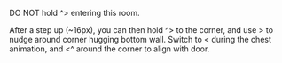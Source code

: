 DO NOT hold ^> entering this room.

After a step up (~16px), you can then hold ^> to the corner, and use > to nudge around corner hugging bottom wall.
Switch to < during the chest animation, and <^ around the corner to align with door.
